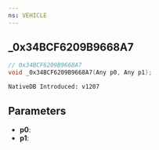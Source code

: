 ```yaml
---
ns: VEHICLE
---
```

## _0x34BCF6209B9668A7

```c
// 0x34BCF6209B9668A7
void _0x34BCF6209B9668A7(Any p0, Any p1);
```

```
NativeDB Introduced: v1207
```

## Parameters
* **p0**:
* **p1**:

